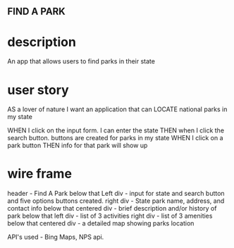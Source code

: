 ## FIND A PARK

# description 
An app that allows users to find parks in their state

# user story

AS a lover of nature
I want an application that can 
LOCATE national parks in my state

WHEN I click on the input form.
I can enter the state
THEN when I click the search button.
buttons are created for parks in my state
WHEN I click on a park button
THEN info for that park will show up

# wire frame 

header - Find A Park
below that
Left div - input for state and search button and five options buttons created. 
right div - State park name, address, and contact info
below that
centered div - brief description and/or history of park
below that
left div - list of 3 activities
right div - list of 3 amenities 
below that
centered div - a detailed map showing parks location

API's used - Bing Maps, NPS api. 
